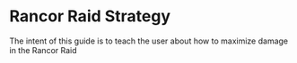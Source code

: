 # Rancor Raid Strategy

The intent of this guide is to teach the user about how to maximize
damage in the Rancor Raid